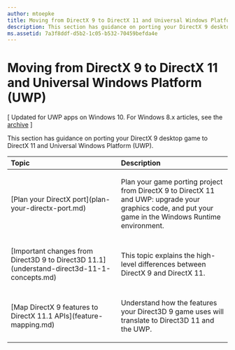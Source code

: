 ```yaml
---
author: mtoepke
title: Moving from DirectX 9 to DirectX 11 and Universal Windows Platform (UWP)
description: This section has guidance on porting your DirectX 9 desktop game to DirectX 11 and Universal Windows Platform (UWP).
ms.assetid: 7a3f8ddf-d5b2-1c05-b532-70459befda4e
---
```


# Moving from DirectX 9 to DirectX 11 and Universal Windows Platform (UWP)


\[ Updated for UWP apps on Windows 10. For Windows 8.x articles, see the [archive](http://go.microsoft.com/fwlink/p/?linkid=619132) \]

This section has guidance on porting your DirectX 9 desktop game to DirectX 11 and Universal Windows Platform (UWP).

<table>
<colgroup>
<col width="50%" />
<col width="50%" />
</colgroup>
<thead>
<tr class="header">
<th align="left">Topic</th>
<th align="left">Description</th>
</tr>
</thead>
<tbody>
<tr class="odd">
<td align="left"><p>[Plan your DirectX port](plan-your-directx-port.md)</p></td>
<td align="left"><p>Plan your game porting project from DirectX 9 to DirectX 11 and UWP: upgrade your graphics code, and put your game in the Windows Runtime environment.</p></td>
</tr>
<tr class="even">
<td align="left"><p>[Important changes from Direct3D 9 to Direct3D 11.1](understand-direct3d-11-1-concepts.md)</p></td>
<td align="left"><p>This topic explains the high-level differences between DirectX 9 and DirectX 11.</p></td>
</tr>
<tr class="odd">
<td align="left"><p>[Map DirectX 9 features to DirectX 11.1 APIs](feature-mapping.md)</p></td>
<td align="left"><p>Understand how the features your Direct3D 9 game uses will translate to Direct3D 11 and the UWP.</p></td>
</tr>
</tbody>
</table>

 

 

 






<!--HONumber=Jun16_HO3-->


